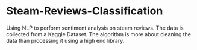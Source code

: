 # Steam-Reviews-Classification
Using NLP to perform sentiment analysis on steam reviews. The data is collected from a Kaggle Dataset. The algorithm is more about cleaning the data than processing it using a high end library.
